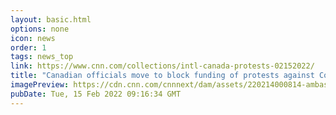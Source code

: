 ```yaml
---
layout: basic.html
options: none
icon: news
order: 1
tags: news_top
link: https://www.cnn.com/collections/intl-canada-protests-02152022/
title: "Canadian officials move to block funding of protests against Covid-19 rules"
imagePreview: https://cdn.cnn.com/cnnnext/dam/assets/220214000814-ambassador-bridge-02132022-video-synd-2.jpg
pubDate: Tue, 15 Feb 2022 09:16:34 GMT
---
```

